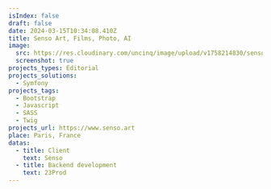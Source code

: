 ```yaml
---
isIndex: false
draft: false
date: 2024-03-15T10:34:08.410Z
title: Senso Art, Films, Photo, AI
image:
  src: https://res.cloudinary.com/uncinq/image/upload/v1758214830/sensoart_uum0go.png
  screenshot: true
projects_types: Editorial
projects_solutions:
  - Symfony
projects_tags:
  - Bootstrap
  - Javascript
  - SASS
  - Twig
projects_url: https://www.senso.art
place: Paris, France
datas:
  - title: Client
    text: Senso
  - title: Backend development
    text: 23Prod
---
```


